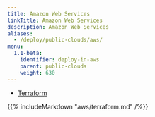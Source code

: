 ```yaml
---
title: Amazon Web Services
linkTitle: Amazon Web Services
description: Amazon Web Services
aliases:
  - /deploy/public-clouds/aws/
menu:
  1.1-beta:
    identifier: deploy-in-aws
    parent: public-clouds
    weight: 630
---
```


<ul class="nav nav-tabs nav-tabs-yb">
  <li>
    <a href="#terraform" class="nav-link active" id="terraform-tab" data-toggle="tab" role="tab" aria-controls="terraform" aria-selected="true">
      <i class="icon-shell"></i>
      Terraform
    </a>
  </li>
</ul>

<div class="tab-content">
  <div id="terraform" class="tab-pane fade show active" role="tabpanel" aria-labelledby="terraform-tab">
    {{% includeMarkdown "aws/terraform.md" /%}}
  </div>
</div>
